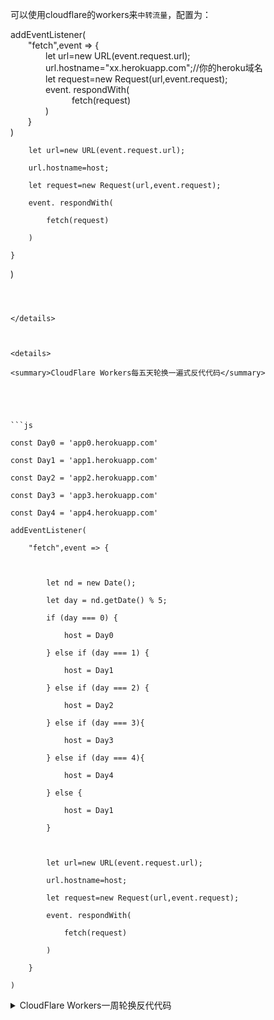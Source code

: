 

可以使用cloudflare的workers来`中转流量`，配置为：  

addEventListener(  
&emsp;&emsp;"fetch",event => {  
&emsp;&emsp;&emsp;&emsp;let url=new URL(event.request.url);  
&emsp;&emsp;&emsp;&emsp;url.hostname="xx.herokuapp.com";//你的heroku域名    
&emsp;&emsp;&emsp;&emsp;let request=new Request(url,event.request);  
&emsp;&emsp;&emsp;&emsp;event. respondWith(  
&emsp;&emsp;&emsp;&emsp;&emsp;&emsp;&emsp;fetch(request)  
&emsp;&emsp;&emsp;&emsp;)  
&emsp;&emsp;}  
)  


        let url=new URL(event.request.url);

        url.hostname=host;

        let request=new Request(url,event.request);

        event. respondWith(

            fetch(request)

        )

    }

)

```



</details>



<details>

<summary>CloudFlare Workers每五天轮换一遍式反代代码</summary>





```js

const Day0 = 'app0.herokuapp.com'

const Day1 = 'app1.herokuapp.com'

const Day2 = 'app2.herokuapp.com'

const Day3 = 'app3.herokuapp.com'

const Day4 = 'app4.herokuapp.com'

addEventListener(

    "fetch",event => {

    

        let nd = new Date();

        let day = nd.getDate() % 5;

        if (day === 0) {

            host = Day0

        } else if (day === 1) {

            host = Day1

        } else if (day === 2) {

            host = Day2

        } else if (day === 3){

            host = Day3

        } else if (day === 4){

            host = Day4

        } else {

            host = Day1

        }

        

        let url=new URL(event.request.url);

        url.hostname=host;

        let request=new Request(url,event.request);

        event. respondWith(

            fetch(request)

        )

    }

)

```



</details>



<details>

<summary>CloudFlare Workers一周轮换反代代码</summary>





